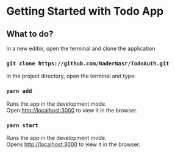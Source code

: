 # Getting Started with Todo App
## What to do?

In a new editor, open the terminal and clone the application
### `git clone https://github.com/NaderNasr/TodoAuth.git`

In the project directory, open the terminal and type:
### `yarn add`

Runs the app in the development mode.\
Open [http://localhost:3000](http://localhost:3000) to view it in the browser.

### `yarn start`

Runs the app in the development mode.\
Opens [http://localhost:3000](http://localhost:3000) to view it in the browser.


